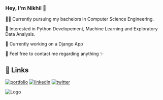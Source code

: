 
### Hey, I'm Nikhil 👋



👨‍🎓 Currently pursuing my bachelors in Computer Science Engineering.

🤯 Interested in Python Developement, Machine Learning and Exploratory Data Analysis.

🌱 Currently working on a Django App

📧 Feel free to contact me regarding anything ✨



## 🔗 Links
[![portfolio](https://img.shields.io/badge/my_portfolio-000?style=for-the-badge&logo=ko-fi&logoColor=white)](https://nikhil-jha.netlify.app/)
[![linkedin](https://img.shields.io/badge/linkedin-0A66C2?style=for-the-badge&logo=linkedin&logoColor=white)](https://www.linkedin.com/in/nikhil-jha-2000/)
[![twitter](https://img.shields.io/badge/twitter-1DA1F2?style=for-the-badge&logo=twitter&logoColor=white)](https://twitter.com/fomomomo_)


![Logo](https://cdn.discordapp.com/attachments/1010452519589257256/1010572097770242098/6hQf.gif)

